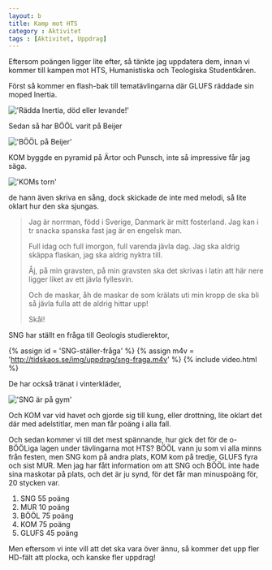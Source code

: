 ```yaml
---
layout: b
title: Kamp mot HTS
category : Aktivitet
tags : [Aktivitet, Uppdrag]
---
```


Eftersom poängen ligger lite efter, så tänkte jag uppdatera dem, innan vi kommer till kampen mot HTS, Humanistiska och Teologiska Studentkåren.

Först så kommer en flash-bak till tematävlingarna där GLUFS räddade sin moped Inertia.

!['Rädda Inertia, död eller levande!'](http://tidskaos.se/img/uppdrag/radda-inertia-dod-eller-levande.jpg)

Sedan så har BÖÖL varit på Beijer

!['BÖÖL på Beijer'](http://tidskaos.se/img/hdf-done/beijer-bool.jpg)

KOM byggde en pyramid på Ärtor och Punsch, inte så impressive får jag säga.

!['KOMs torn'](http://tidskaos.se/img/uppdrag/kom-pyramid.jpg)

de hann även skriva en sång, dock skickade de inte med melodi, så lite oklart hur den ska sjungas.

> Jag är norrman, född i Sverige, Danmark är mitt fosterland.
> Jag kan i tr snacka spanska fast jag är en engelsk man.
>
> Full idag och full imorgon, full varenda jävla dag.
> Jag ska aldrig skäppa flaskan, jag ska aldrig nyktra till. 
>
> Åj, på min gravsten, på min gravsten ska det skrivas i latin att här nere ligger liket av ett jävla fyllesvin.
>
> Och de maskar, åh de maskar de som krälats uti min kropp de ska bli så jävla fulla att de aldrig hittar upp! 
>
> Skål!  

SNG har ställt en fråga till Geologis studierektor,

{% assign id = 'SNG-ställer-fråga' %}
{% assign m4v = 'http://tidskaos.se/img/uppdrag/sng-fraga.m4v' %}
{% include video.html %}

De har också tränat i vinterkläder,

!['SNG är på gym'](http://tidskaos.se/img/uppdrag/sng-tranar.jpg)

Och KOM var vid havet och gjorde sig till kung, eller drottning, lite oklart det där med adelstitlar, men man får poäng i alla fall.

Och sedan kommer vi till det mest spännande, hur gick det för de o-BÖÖLiga lagen under tävlingarna mot HTS? BÖÖL vann ju som vi alla minns från festen, men SNG kom på andra plats, KOM kom på tredje, GLUFS fyra och sist MUR. Men jag har fått information om att SNG och BÖÖL inte hade sina maskotar på plats, och det är ju synd, för det får man minuspoäng för, 20 stycken var.

 1. SNG 55 poäng
 2. MUR 10 poäng
 3. BÖÖL 75 poäng
 4. KOM 75 poäng
 5. GLUFS 45 poäng
 
 Men eftersom vi inte vill att det ska vara över ännu, så kommer det upp fler HD-fält att plocka, och kanske fler uppdrag!